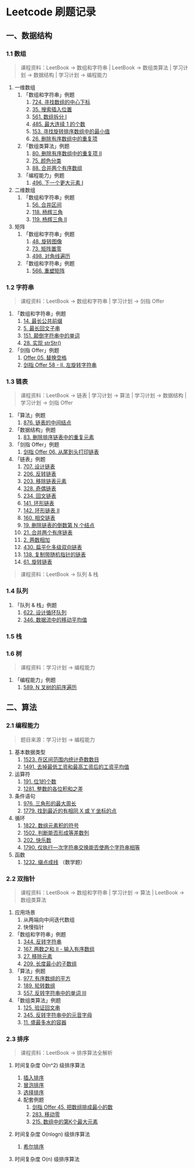 # Leetcode 刷题记录

## 一、数据结构

### 1.1 数组

> 课程资料：LeetBook → 数组和字符串 | LeetBook → 数组类算法 | 学习计划 → 数据结构 | 学习计划 → 编程能力

1. 一维数组
    1. 「数组和字符串」例题
        1. [724. 寻找数组的中心下标](datastructures/array/leetcode/editor/cn/FindPivotIndex.java)
        2. [35. 搜索插入位置](datastructures/array/leetcode/editor/cn/SearchInsertPosition.java)
        3. [561. 数组拆分 I](datastructures/array/leetcode/editor/cn/ArrayPartitionI.java)
        4. [485. 最大连续 1 的个数](datastructures/array/leetcode/editor/cn/MaxConsecutiveOnes.java)
        5. [153. 寻找旋转排序数组中的最小值](datastructures/array/leetcode/editor/cn/FindMinimumInRotatedSortedArray.java)
        6. [26. 删除有序数组中的重复项](datastructures/array/leetcode/editor/cn/RemoveDuplicatesFromSortedArray.java)
    2. 「数组类算法」例题
        1. [80. 删除有序数组中的重复项 II](datastructures/array/leetcode/editor/cn/RemoveDuplicatesFromSortedArrayIi.java)
        2. [75. 颜色分类](datastructures/array/leetcode/editor/cn/SortColors.java)
        3. [88. 合并两个有序数组](datastructures/array/leetcode/editor/cn/MergeSortedArray.java)
    3. 「编程能力」例题
        1. [496. 下一个更大元素 I](datastructures/array/leetcode/editor/cn/NextGreaterElementI.java)
2. 二维数组
    1. 「数组和字符串」例题
        1. [56. 合并区间](datastructures/array/leetcode/editor/cn/MergeIntervals.java)
        2. [118. 杨辉三角](datastructures/array/leetcode/editor/cn/PascalsTriangle.java)
        3. [119. 杨辉三角 II](datastructures/array/leetcode/editor/cn/PascalsTriangleIi.java)
3. 矩阵
    1. 「数组和字符串」例题
        1. [48. 旋转图像](datastructures/array/leetcode/editor/cn/RotateImage.java)
        2. [73. 矩阵置零](datastructures/array/leetcode/editor/cn/SetMatrixZeroes.java)
        3. [498. 对角线遍历](datastructures/array/leetcode/editor/cn/DiagonalTraverse.java)
    2. 「数组和字符串」例题
        1. [566. 重塑矩阵](datastructures/array/leetcode/editor/cn/ReshapeTheMatrix.java)

### 1.2 字符串

> 课程资料：LeetBook → 数组和字符串 | 学习计划 → 剑指 Offer

1. 「数组和字符串」例题
    1. [14. 最长公共前缀](datastructures/string/leetcode/editor/cn/LongestCommonPrefix.java)
    2. [5. 最长回文子串](datastructures/string/leetcode/editor/cn/LongestPalindromicSubstring.java)
    3. [151. 颠倒字符串中的单词](datastructures/string/leetcode/editor/cn/ReverseWordsInAString.java)
    4. [28. 实现 strStr()](datastructures/string/leetcode/editor/cn/ImplementStrstr.java)
2. 「剑指 Offer」例题
    1. [Offer 05. 替换空格](datastructures/string/leetcode/editor/cn/TiHuanKongGeLcof.java)
    2. [剑指 Offer 58 - II. 左旋转字符串](datastructures/string/leetcode/editor/cn/ZuoXuanZhuanZiFuChuanLcof.java)

### 1.3 链表

> 课程资料：LeetBook → 链表 | 学习计划 → 算法 | 学习计划 → 数据结构 | 学习计划 → 剑指 Offer

1. 「算法」例题
    1. [876. 链表的中间结点](datastructures/linkedList/leetcode/editor/cn/MiddleOfTheLinkedList.java)
2. 「数据结构」例题
    1. [83. 删除排序链表中的重复元素]()
3. 「剑指 Offer」例题
    1. [剑指 Offer 06. 从尾到头打印链表](datastructures/linkedList/leetcode/editor/cn/CongWeiDaoTouDaYinLianBiaoLcof.java)
4. 「链表」例题
    1. [707. 设计链表](datastructures/linkedList/leetcode/editor/cn/DesignLinkedList.java)
    2. [206. 反转链表](datastructures/linkedList/leetcode/editor/cn/ReverseLinkedList.java)
    3. [203. 移除链表元素](datastructures/linkedList/leetcode/editor/cn/RemoveLinkedListElements.java)
    4. [328. 奇偶链表](datastructures/linkedList/leetcode/editor/cn/OddEvenLinkedList.java)
    5. [234. 回文链表](datastructures/linkedList/leetcode/editor/cn/PalindromeLinkedList.java)
    6. [141. 环形链表](datastructures/linkedList/leetcode/editor/cn/LinkedListCycle.java)
    7. [142. 环形链表 II](datastructures/linkedList/leetcode/editor/cn/LinkedListCycleIi.java)
    8. [160. 相交链表](datastructures/linkedList/leetcode/editor/cn/IntersectionOfTwoLinkedLists.java)
    9. [19. 删除链表的倒数第 N 个结点](datastructures/linkedList/leetcode/editor/cn/RemoveNthNodeFromEndOfList.java)
    10. [21. 合并两个有序链表](datastructures/linkedList/leetcode/editor/cn/MergeTwoSortedLists.java)
    11. [2. 两数相加](datastructures/linkedList/leetcode/editor/cn/AddTwoNumbers.java)
    12. [430. 扁平化多级双向链表](datastructures/linkedList/leetcode/editor/cn/FlattenAMultilevelDoublyLinkedList.java)
    13. [138. 复制带随机指针的链表](datastructures/linkedList/leetcode/editor/cn/CopyListWithRandomPointer.java)
    14. [61. 旋转链表](datastructures/linkedList/leetcode/editor/cn/RotateList.java)

> 课程资料：LeetBook → 队列 & 栈

### 1.4 队列

1. 「队列 & 栈」例题
    1. [622. 设计循环队列](datastructures/queue/leetcode/editor/cn/DesignCircularQueue.java)
    2. [346. 数据流中的移动平均值](datastructures/queue/leetcode/editor/cn/MovingAverageFromDataStream.java)

### 1.5 栈

### 1.6 树

> 课程资料：学习计划 → 编程能力

1. 「编程能力」例题
    1. [589. N 叉树的前序遍历](datastructures/tree/leetcode/editor/cn/NAryTreePreorderTraversal.java)

## 二、算法

### 2.1 编程能力

> 题目来源：学习计划 → 编程能力

1. 基本数据类型
    1. [1523. 在区间范围内统计奇数数目](skills/leetcode/editor/cn/CountOddNumbersInAnIntervalRange.java)
    2. [1491. 去掉最低工资和最高工资后的工资平均值](skills/leetcode/editor/cn/AverageSalaryExcludingTheMinimumAndMaximumSalary.java)
2. 运算符
    1. [191. 位1的个数](skills/leetcode/editor/cn/NumberOf1Bits.java)
    2. [1281. 整数的各位积和之差](skills/leetcode/editor/cn/SubtractTheProductAndSumOfDigitsOfAnInteger.java)
3. 条件语句
    1. [976. 三角形的最大周长](skills/leetcode/editor/cn/LargestPerimeterTriangle.java)
    2. [1779. 找到最近的有相同 X 或 Y 坐标的点](skills/leetcode/editor/cn/FindNearestPointThatHasTheSameXOrYCoordinate.java)
4. 循环
    1. [1822. 数组元素积的符号](skills/leetcode/editor/cn/SignOfTheProductOfAnArray.java)
    2. [1502. 判断能否形成等差数列](skills/leetcode/editor/cn/CanMakeArithmeticProgressionFromSequence.java)
    3. [202. 快乐数](skills/leetcode/editor/cn/HappyNumber.java)
    4. [1790. 仅执行一次字符串交换能否使两个字符串相等](skills/leetcode/editor/cn/CheckIfOneStringSwapCanMakeStringsEqual.java)
5. 函数
    1. [1232. 缀点成线](skills/leetcode/editor/cn/CheckIfItIsAStraightLine.java) （数学题）

### 2.2 双指针

> 课程资料：LeetBook → 数组和字符串 | 学习计划 → 算法 | LeetBook → 数组类算法

1. 应用场景
    1. 从两端向中间迭代数组
    2. 快慢指针
2. 「数组和字符串」例题
    1. [344. 反转字符串](algorithms/twopointers/leetcode/editor/cn/ReverseString.java)
    2. [167. 两数之和 II - 输入有序数组](algorithms/twopointers/leetcode/editor/cn/TwoSumIiInputArrayIsSorted.java)
    3. [27. 移除元素](algorithms/twopointers/leetcode/editor/cn/RemoveElement.java)
    4. [209. 长度最小的子数组](algorithms/twopointers/leetcode/editor/cn/MinimumSizeSubarraySum.java)
3. 「算法」例题
    1. [977. 有序数组的平方](algorithms/twopointers/leetcode/editor/cn/SquaresOfASortedArray.java)
    2. [189. 轮转数组](algorithms/twopointers/leetcode/editor/cn/RotateArray.java)
    3. [557. 反转字符串中的单词 III](algorithms/twopointers/leetcode/editor/cn/doc/content/ReverseWordsInAStringIii.md)
4. 「数组类算法」例题
    1. [125. 验证回文串](algorithms/twopointers/leetcode/editor/cn/ValidPalindrome.java)
    2. [345. 反转字符串中的元音字母](algorithms/twopointers/leetcode/editor/cn/ReverseVowelsOfAString.java)
    3. [11. 盛最多水的容器](algorithms/twopointers/leetcode/editor/cn/ContainerWithMostWater.java)

### 2.3 排序

> 课程资料：LeetBook → 排序算法全解析

1. 时间复杂度 O(n^2) 级排序算法
    1. [插入排序](algorithms/sort/sorting/InsertionSort.java)
    2. [冒泡排序](algorithms/sort/sorting/BubbleSort.java)
    3. [选择排序](algorithms/sort/sorting/SelectionSort.java)
    4. 配套例题
        1. [剑指 Offer 45. 把数组排成最小的数](algorithms/sort/leetcode/editor/cn/BaShuZuPaiChengZuiXiaoDeShuLcof.java)
        2. [283. 移动零](algorithms/sort/leetcode/editor/cn/MoveZeroes.java)
        3. [215. 数组中的第K个最大元素](algorithms/sort/leetcode/editor/cn/KthLargestElementInAnArray.java)

2. 时间复杂度 O(nlogn) 级排序算法
    1. [希尔排序](algorithms/sort/sorting/ShellSort.java)

3. 时间复杂度 O(n) 级排序算法
